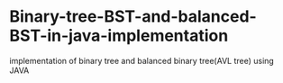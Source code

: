# Binary-tree-BST-and-balanced-BST-in-java-implementation
 implementation of binary tree and balanced binary tree(AVL tree) using JAVA
